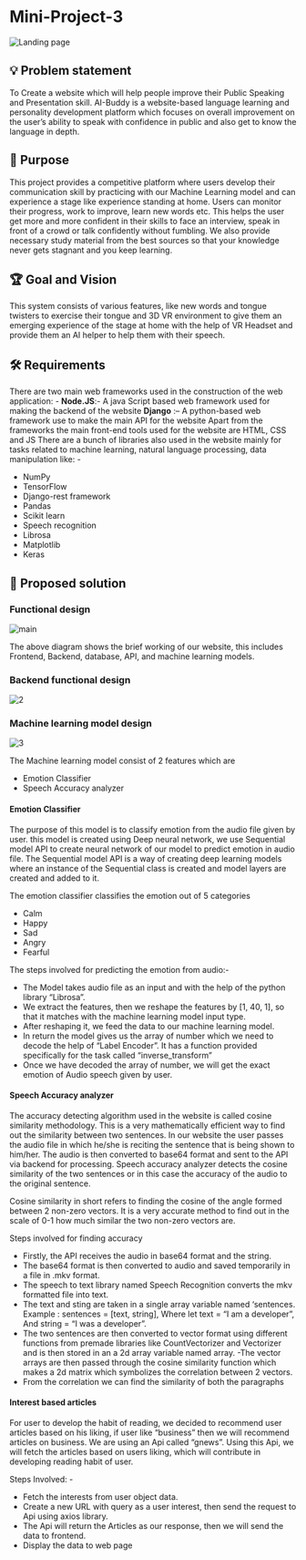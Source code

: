 # Mini-Project-3
![Landing page](https://user-images.githubusercontent.com/69458937/147550939-2a05593f-2f36-4ecb-90b8-8ddcab5987af.png)

## 💡 Problem statement

To Create a website which will help people improve their Public Speaking and Presentation skill.
AI-Buddy is a website-based language learning and personality development platform which focuses on overall improvement on the user’s ability to speak with confidence in public and also get to know the language in depth.

## 🎯 Purpose

This project provides a competitive platform where users develop their communication skill by practicing with our Machine Learning model and can experience a stage like experience standing at home. Users can monitor their progress, work to improve, learn new words etc. This helps the user get more and more confident in their skills to face an interview, speak in front of a crowd or talk confidently without fumbling. We also provide necessary study material from the best sources so that your knowledge never gets stagnant and you keep learning.

## 🏆 Goal and Vision
This system consists of various features, like new words and tongue twisters to exercise their tongue and 3D VR environment to give them an emerging experience of the stage at home with the help of VR Headset and provide them an AI helper to help them with their speech.

## 🛠 Requirements
There are two main web frameworks used in the construction of the web application: -
**Node.JS**:-  A java Script based web framework used for making the backend of the website
**Django** :– A python-based web framework use to make the main API for the website
Apart from the frameworks the main front-end tools used for the website are HTML, CSS and JS
There are a bunch of libraries also used in the website mainly for tasks related to machine learning, natural language processing, data manipulation like: -
- NumPy
- TensorFlow
- Django-rest framework
- Pandas
- Scikit learn
- Speech recognition
- Librosa
- Matplotlib
- Keras

## 📝 Proposed solution
### Functional design 
![main](https://user-images.githubusercontent.com/69458937/147550542-542d2e1f-e9fb-4b49-8216-c714b8bccfe2.jpg)

The above diagram shows the brief working of our website, this includes Frontend, Backend, database, API, and machine learning models.

### Backend functional design
![2](https://user-images.githubusercontent.com/69458937/147550809-d197fe7f-0786-4d58-8112-5080f00e05f3.jpg)


### Machine learning model design
![3](https://user-images.githubusercontent.com/69458937/147550866-30726feb-fdba-4639-a261-dd51ea5d8081.jpg)

The Machine learning model consist of 2 features which are
- Emotion Classifier
- Speech Accuracy analyzer

#### Emotion Classifier
The purpose of this model is to classify emotion from the audio file given by user. this model is created using Deep neural network, we use Sequential model API to create neural network of our model to predict emotion in audio file. The Sequential model API is a way of creating deep learning models where an instance of the Sequential class is created and model layers are created and added to it.

The emotion classifier classifies the emotion out of 5 categories
- Calm
- Happy
- Sad
- Angry
- Fearful

The steps involved for predicting the emotion from audio:-

- The Model takes audio file as an input and with the help of the python library “Librosa”. 
- We extract the features, then we reshape the features by [1, 40, 1], so that it matches with the machine learning model input type. 
- After reshaping it, we feed the data to our machine learning model. 
- In return the model gives us the array of number which we need to decode the help of “Label Encoder”. It has a function provided specifically for the task called “inverse_transform”
- Once we have decoded the array of number, we will get the exact emotion of Audio speech given by user.

#### Speech Accuracy analyzer
The accuracy detecting algorithm used in the website is called cosine similarity methodology. This is a very mathematically efficient way to find out the similarity between two sentences. In our website the user passes the audio file in which he/she is reciting the sentence that is being shown to him/her. The audio is then converted to base64 format and sent to the API via backend for processing. Speech accuracy analyzer detects the cosine similarity of the two sentences or in this case the accuracy of the audio to the original sentence. 

Cosine similarity in short refers to finding the cosine of the angle formed between 2 non-zero vectors. It is a very accurate method to find out in the scale of 0-1 how much similar the two non-zero vectors are.

Steps involved for finding accuracy
- Firstly, the API receives the audio in base64 format and the string. 
- The base64 format is then converted to audio and saved temporarily in a file in .mkv format. 
- The speech to text library named Speech Recognition converts the mkv formatted file into text. 
- The text and sting are taken in a single array variable named ‘sentences. Example : sentences = [text, string], Where let text = “I am a developer”, And string = “I was a developer”.
- The two sentences are then converted to vector format using different functions from premade libraries like CountVectorizer and Vectorizer and is then stored in an a 2d array variable named array.
-The vector arrays are then passed through the cosine similarity function which makes a 2d matrix which symbolizes the correlation between 2 vectors.
- From the correlation we can find the similarity of both the paragraphs

#### Interest based articles
For user to develop the habit of reading, we decided to recommend user articles based on his liking, if user like “business” then we will recommend articles on business. We are using an Api called “gnews”. Using this Api, we will fetch the articles based on users liking, which will contribute in developing reading habit of user. 

Steps Involved: - 
- Fetch the interests from user object data.
- Create a new URL with query as a user interest, then send the request to Api using axios library.
- The Api will return the Articles as our response, then we will send the data to frontend.
- Display the data to web page







